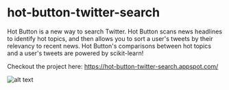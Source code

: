 # hot-button-twitter-search
Hot Button is a new way to search Twitter. Hot Button scans news headlines to identify hot topics, and then allows you to sort a user's tweets by their relevancy to recent news. Hot Button's comparisons between hot topics and a user's tweets are powered by  scikit-learn!

Checkout the project here: https://hot-button-twitter-search.appspot.com/

![alt text](https://ibb.co/hnEuv9)
